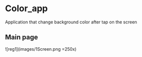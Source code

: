 # Color_app

Application that change background color after tap on the screen

## Main page
![reg1](images/1Screen.png =250x)

